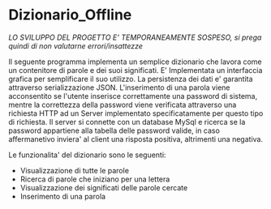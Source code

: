# Dizionario_Offline

*LO SVILUPPO DEL PROGETTO E' TEMPORANEAMENTE SOSPESO, si prega quindi di non valutarne errori/insattezze*

Il seguente programma implementa un semplice dizionario che lavora come un contenitore di parole e dei suoi significati.
E' Implementata un interfaccia grafica per semplificare il suo utilizzo.
La persistenza dei dati e' garantita attraverso serializzazione JSON.
L'inserimento di una parola viene acconsentito se l'utente inserisce correttamente una password di sistema, mentre la correttezza della password viene verificata attraverso una richiesta HTTP ad un Server implementato specificatamente per questo tipo di richiesta.
Il server si connette con un database MySql e ricerca se la password appartiene alla tabella delle password valide, in caso affermanetivo inviera' al client una risposta positiva, altrimenti una negativa.

Le funzionalita' del dizionario sono le seguenti: 
- Visualizzazione di tutte le parole
- Ricerca di parole che iniziano per una lettera
- Visualizzazione dei significati delle parole cercate
- Inserimento di una parola 
